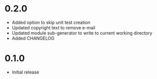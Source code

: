 # 0.2.0

* Added option to skip unit test creation
* Updated copyright text to remove e-mail
* Updated module sub-generator to write to current working directory
* Added CHANGELOG

# 0.1.0

* Initial release
